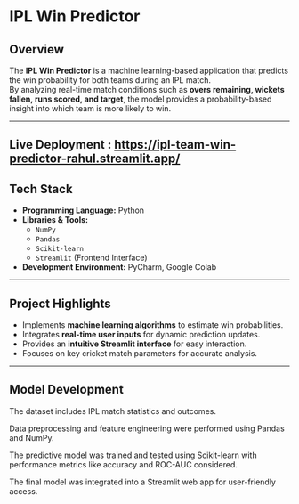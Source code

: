#  IPL Win Predictor

##  Overview
The **IPL Win Predictor** is a machine learning-based application that predicts the win probability for both teams during an IPL match.  
By analyzing real-time match conditions such as **overs remaining, wickets fallen, runs scored, and target**, the model provides a probability-based insight into which team is more likely to win.

---

## Live Deployment : https://ipl-team-win-predictor-rahul.streamlit.app/
## Tech Stack
- **Programming Language:** Python  
- **Libraries & Tools:**  
  - `NumPy`  
  - `Pandas`  
  - `Scikit-learn`  
  - `Streamlit` (Frontend Interface)  
- **Development Environment:** PyCharm, Google Colab  

---

## Project Highlights
- Implements **machine learning algorithms** to estimate win probabilities.  
- Integrates **real-time user inputs** for dynamic prediction updates.  
- Provides an **intuitive Streamlit interface** for easy interaction.  
- Focuses on key cricket match parameters for accurate analysis.  

---

## Model Development

The dataset includes IPL match statistics and outcomes.

Data preprocessing and feature engineering were performed using Pandas and NumPy.

The predictive model was trained and tested using Scikit-learn with performance metrics like accuracy and ROC-AUC considered.

The final model was integrated into a Streamlit web app for user-friendly access.

